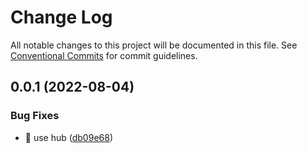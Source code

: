 # Change Log

All notable changes to this project will be documented in this file.
See [Conventional Commits](https://conventionalcommits.org) for commit guidelines.

## 0.0.1 (2022-08-04)


### Bug Fixes

* 🐛 use hub ([db09e68](https://github.com/yukihirop/eg-lerna/commit/db09e688c33631d3fa63bbc9f6461f5aff487f0a))
